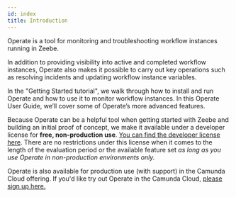 ```yaml
---
id: index
title: Introduction
---
```


Operate is a tool for monitoring and troubleshooting workflow instances running in Zeebe.

In addition to providing visibility into active and completed workflow instances, Operate also makes it possible to carry out key operations such as resolving <!-- FIXME: [incidents](/reference/incidents.html) --> incidents and updating workflow instance variables.

In the <!-- FIXME: [Getting Started tutorial](/product-manuals/zeebe/overview) --> "Getting Started tutorial", we walk through how to install and run Operate and how to use it to monitor workflow instances. In this Operate User Guide, we’ll cover some of Operate’s more advanced features.

Because Operate can be a helpful tool when getting started with Zeebe and building an initial proof of concept, we make it available under a developer license for **free, non-production use**. [You can find the developer license here](https://zeebe.io/legal/operate-evaluation-license/). There are no restrictions under this license when it comes to the length of the evaluation period or the available feature set _as long as you use Operate in non-production environments only._

Operate is also available for production use (with support) in the Camunda Cloud offering. If you'd like try out Operate in the Camunda Cloud, [please sign up here.](https://accounts.cloud.camunda.io/signup)
